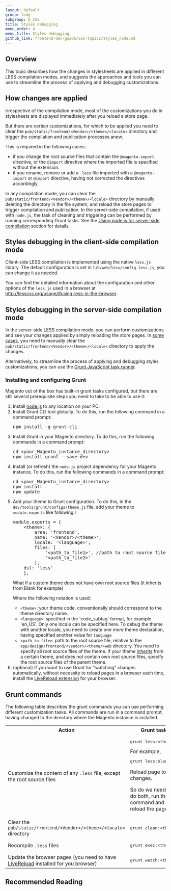 ```yaml
---
layout: default
group: fedg
subgroup: D_CSS
title: Styles debugging
menu_order: 4
menu_title: Styles debugging
github_link: frontend-dev-guide/css-topics/styles_node.md
---
```


<h2>Overview</h2>

This topic describes how the changes in stylesheets are applied in different LESS compilation modes, and suggests the approaches and tools you can use to streamline the process of applying and debugging customizations. 

<h2 id="general_debug">How changes are applied</h2>

Irrespective of the compilation mode, most of the customizations you do in stylesheets are displayed immediately after you reload a store page. 

<span id="css_exception">But there are certian customizations, for which to be applied you need to clear the <code>pub/static/frontend/&lt;Vendor&gt;/&lt;theme&lt;/&lt;locale&lt;</code> directory and trigger the compilation and publication processes anew.

This is required in the following cases:
<ul>
<li>if you change the root source files that contain the <code>@magento-import</code> directive, or the <code>@import</code> directive where the imported file is specified without the extension.</li>
<li>if you rename, remove or add a <code>.less</code> file imported with a <code>@magento-import</code> or <code>@import</code> directive, having not corrected the directives accordingly.</li>

</ul>

In any compilation mode, you can clear the <code>pub/static/frontend/&lt;Vendor&gt;/&lt;theme&gt;/&lt;locale&gt;</code> directory by manually deleting the directory in the file system, and reload the store pages to trigger compilation and publication. In the server-side compilation, if used with <code>node.js</code>, the task of cleaning and triggering can be performed by running corresponding Grunt tasks. See the <a href="#server_with_node">Using node.js for server-side compilation</a> section for details.

<h2 id="css_debug_client">Styles debugging in the client-side compilation mode</h2>

Client-side LESS compilation is implemented using the native `less.js` library. The default configuration is set in <code>lib/web/less/config.less.js</code>, you can change it as needed. 

You can find the detailed information about the configuration and other options of the <code>less.js</code> used in a browser at <a href="http://lesscss.org/usage/#using-less-in-the-browser" target="_blank">http://lesscss.org/usage/#using-less-in-the-browser</a>.

<h2 id="css_debug_server">Styles debugging in the server-side compilation mode</h2>

In the server-side LESS compilation mode, you can perform customizations and see your changes applied by simply reloading the store pages. In <a href="#css_exception">some cases</a>, you need to manually clear the <code>pub/static/frontend/&lt;Vendor&gt;/&lt;theme&lt;/&lt;locale&lt;</code> directory to apply the changes.

Alternatively, to streamline the process of applying and debugging styles customizations, you can use the <a href="http://gruntjs.com/" target="_blank">Grunt JavaScript task runner</a>.

<!--
The Styles debugging with Grunt topic (coming soon) describes in details how to install, configure and use Grunt for styles debugging. -->

<h3 id="grunt_prereq">Installing and configuring Grunt</h3>

Magento out of the box has built-in grunt tasks configured, but there are still several prerequisite steps you need to take to be able to use it:

<ol>
<li>
Install <a href="https://github.com/joyent/node/wiki/installing-node.js-via-package-manager)" target="_blank">node.js</a> to any location on your PC.
</li>
<li>Install Grunt CLI tool globally. To do this, run the following command in a command prompt:<br>
<pre>
npm install -g grunt-cli
</pre>
</li>
<li>
Install Grunt in your Magento directory. To do this, run the following commands in a command prompt:<br>
<pre>
cd &lt;your_Magento_instance_directory&gt;
npm install grunt --save-dev
</pre>
</li>

<li>
Install (or refresh) the <code>node.js</code> project dependency for your Magento instance. To do this, run the following commands in a command prompt:<br>

<pre>
cd &lt;your_Magento_instance_directory&gt;
npm install
npm update
</pre>
</li>

<li>
Add your theme to Grunt configuration. To do this, in the <code>dev/tools/grunt/configs/theme.js</code> file, add your theme to <code>module.exports</code> like following:l
<pre>
module.exports = {
    &lt;theme&gt;: {
        area: 'frontend',
        name: '&lt;Vendor&gt;/&lt;theme&gt;',
        locale: '&lt;language&gt;', 
        files: [
            '&lt;path_to_file1&gt;', //path to root source file
            '&lt;path_to_file2&gt;'
        ],
    dsl: 'less'
    },
</pre>

</li>
<p class="q">What if a custom theme does not have own root source files (it inherits from Blank for example)</p>

Where the following notation is used:
<ul>
<li>
<code>&lt;theme&gt;</code>: your theme code, conventionally should correspond to the theme directory name.
</li>
<li>
<code>&lt;language&gt;</code>: specified in the 'code_subtag' format, for example 'en_US'. Only one locale can be specified here. To debug the theme with another locale, you need to create one more theme declaration, having specified another value for <code>language</code>
</li>
<li>
<code>&lt;path_to_file&gt;</code>: path to the root source file, relative to the <code>app/design/frontend/&lt;Vendor&gt;/&lt;theme/&gt;web</code> directory. You need to specify all root source files of the theme. If your theme <a href="{{site.gdeurl}}frontend-dev-guide/themes/theme-inherit.html" target="_blank">inherits</a> from a certain theme, and does not contain own root source files, specify the root source files of the parent theme.

</li> 

</ul>
<li id="livereload">
(optional) If you want to use Grunt for "watching" changes automatically, without necessity to reload pages in a browser each time, install the <a href="http://livereload.com/" target="_blank">LiveReload extension</a> for your browser. 

</li>
</ol>



<h2 id="grunt_commands">Grunt commands</h2>

The following table describes the grunt commands you can use performing different customization tasks. All commands are run in a command prompt, having changed to the directory where the Magento instance is installed.

<table>
<tr>
<th>
Action
</th>
<th>
Grunt task
</th>
</tr>
<tr>
<td>
Customize the content of any <code>.less</code> file, except the root source files
</td>
<td>
<pre>
grunt less:&lt;theme&gt;
</pre>
For example, 
<pre>
grunt less:blank
</pre>

Reload page to see changes.
<p class="q">So do we need to do both, run the command and reload the page?</q>
</td>
<tr>
<td>
Clear the <code>pub/static/frontend/&lt;Vendor&gt;/&lt;theme&lt;/&lt;locale&lt;</code> directory
</td>
<td>
<pre>
grunt clean:&lt;theme&gt;
</pre>
</td>
</tr>
<tr>
<td>
Recompile <code>.less</code> files
</td>
<td>
<pre>
grunt exec:&lt;theme&gt;
</pre>
</td>
</tr>
<tr>
<td>
Update the browser pages
(you need to have <a href="#livereload">LiveReload</a> installed for you browser)
</td>
<td>
<pre>
grunt watch:&lt;theme&gt;
</pre>
</td>
</tr>
</table>

<h2>Recommended Reading</h2>